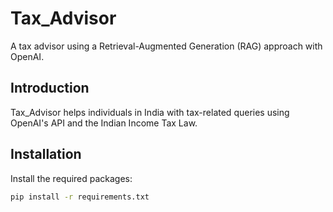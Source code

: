 # Tax_Advisor

A tax advisor using a Retrieval-Augmented Generation (RAG) approach with OpenAI.



## Introduction
Tax_Advisor helps individuals in India with tax-related queries using OpenAI's API and the Indian Income Tax Law.


## Installation
Install the required packages:

```sh
pip install -r requirements.txt


